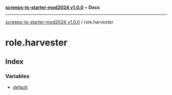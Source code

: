 [**screeps-ts-starter-mod2024 v1.0.0**](../README.md) • **Docs**

***

[screeps-ts-starter-mod2024 v1.0.0](../modules.md) / role.harvester

# role.harvester

## Index

### Variables

- [default](variables/default.md)
